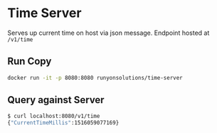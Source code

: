 # Time Server

Serves up current time on host via json message.  Endpoint hosted at `/v1/time`




## Run Copy
```bash
docker run -it -p 8080:8080 runyonsolutions/time-server
```
 
## Query against Server
```bash
$ curl localhost:8080/v1/time
{"CurrentTimeMillis":1516059077169}
```